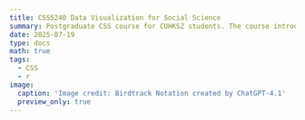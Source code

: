 ```yaml
---
title: CSS5240 Data Visualization for Social Science
summary: Postgraduate CSS course for CUHKSZ students. The course introduces all sorts of plots commonly used in social science.
date: 2025-07-19
type: docs
math: true
tags:
  - CSS
  - r
image:
  caption: 'Image credit: Birdtrack Notation created by ChatGPT-4.1'
  preview_only: true
---
```

